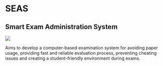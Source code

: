 # SEAS
## Smart Exam Administration System

[![](https://image.ibb.co/kvNvuc/img_seas.png)](https://www.wivernsoftware.com/seas-en)

Aims to develop a computer-based examination system for avoiding paper usage, providing fast and reliable evaluation process, preventing cheating issues and creating a student-friendly environment during exams.



